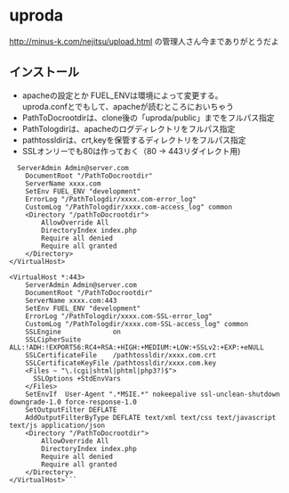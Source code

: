                                                                                                                                                                                                               
# uproda
http://minus-k.com/nejitsu/upload.html の管理人さん今までありがとうだよ  

## インストール
- apacheの設定とか
FUEL_ENVは環境によって変更する。  
uproda.confとでもして、apacheが読むところにおいちゃう
- PathToDocrootdirは、clone後の「uproda/public」までをフルパス指定
- PathTologdirは、apacheのログディレクトリをフルパス指定
- pathtossldirは、crt,keyを保管するディレクトリをフルパス指定
- SSLオンリーでも80は作っておく（80 -> 443リダイレクト用)

```<VirtualHost *:80>
  ServerAdmin Admin@server.com
    DocumentRoot "/PathToDocrootdir"
    ServerName xxxx.com
    SetEnv FUEL_ENV "development"
    ErrorLog "/PathTologdir/xxxx.com-error_log"
    CustomLog "/PathTologdir/xxxx.com-access_log" common
    <Directory "/pathToDocrootdir">
        AllowOverride All 
        DirectoryIndex index.php
        Require all denied
        Require all granted
    </Directory>
</VirtualHost>

<VirtualHost *:443>
    ServerAdmin Admin@server.com
    DocumentRoot "/PathToDocrootdir"
    ServerName xxxx.com:443
    SetEnv FUEL_ENV "development"
    ErrorLog "/PathTologdir/xxxx.com-SSL-error_log"
    CustomLog "/PathTologdir/xxxx.com-SSL-access_log" common
    SSLEngine             on  
    SSLCipherSuite        ALL:!ADH:!EXPORT56:RC4+RSA:+HIGH:+MEDIUM:+LOW:+SSLv2:+EXP:+eNULL
    SSLCertificateFile    /pathtossldir/xxxx.com.crt
    SSLCertificateKeyFile /pathtossldir/xxxx.com.key
    <Files ~ "\.(cgi|shtml|phtml|php3?)$">
      SSLOptions +StdEnvVars
    </Files>
    SetEnvIf  User-Agent ".*MSIE.*" nokeepalive ssl-unclean-shutdown downgrade-1.0 force-response-1.0
    SetOutputFilter DEFLATE
    AddOutputFilterByType DEFLATE text/xml text/css text/javascript text/js application/json
    <Directory "/PathToDocrootdir">
        AllowOverride All 
        DirectoryIndex index.php
        Require all denied
        Require all granted
    </Directory>
</VirtualHost>```
